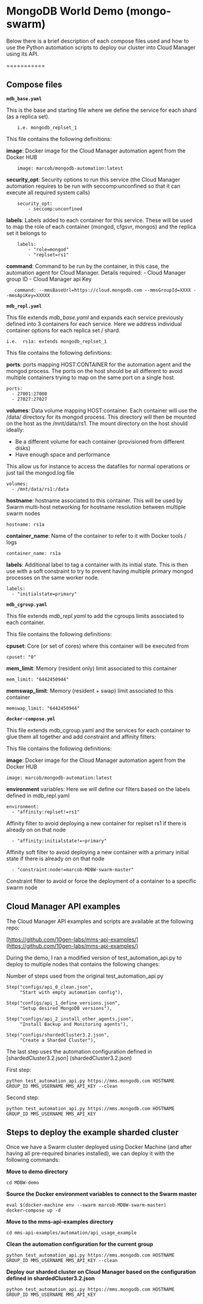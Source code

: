 MongoDB World Demo (mongo-swarm)
===========

Below there is a brief description of each compose files used and how to use the Python automation scripts to deploy our cluster into Cloud Manager using its API.

===========

Compose files
-----
**`mdb_base.yaml`**

This is the base and starting file where we define the service for each shard (as a replica set). 

		i.e. mongodb_replset_1

This file contains the following definitions:

**image**: Docker image for the Cloud Manager automation agent from the Docker HUB 

		image: marcob/mongodb-automation:latest

**security_opt**: Security options to run this service (the Cloud Manager automation requires to be run with seccomp:unconfined so that it can execute all required system calls)

		security_opt:
      		- seccomp:unconfined

**labels**: Labels added to each container for this service. These will be used to map the role of each container (mongod, cfgsvr, mongos) and the replica set it belongs to

    	labels:
      		- "role=mongod"
      		- "replset=rs1"

**command**: Command to be run by the container, in this case, the automation agent for Cloud Manager. Details required:
	    	- Cloud Manager group ID
	    	- Cloud Manager api Key

	   command: --mmsBaseUrl=https://cloud.mongodb.com --mmsGroupId=XXXX --mmsApiKey=XXXXX
	
**`mdb_repl.yaml`**

This file extends *mdb_base.yaml* and expands each service previously defined into 3 containers for each service. Here we address individual container options for each replica set / shard.

	i.e.  rs1a: extends mongodb_replset_1

This file contains the following definitions:

**ports**: ports mapping HOST:CONTAINER for the automation agent and the mongod process. The ports on the host should be all different to avoid multiple containers trying to map on the same port on a single host.

    ports:
      - 27001:27000
      - 27027:27027

 **volumes**: Data volume mapping HOST:container. Each container will use the /data/ directory for its mongod process. This directory will then be mounted on the host as the /mnt/data/rs1. The mount directory on the host should ideally:
 
* Be a different volume for each container (provisioned from different disks)
* Have enough space and performance

This allow us for instance to access the datafiles for normal operations or just tail the mongod.log file

    volumes:
      - /mnt/data/rs1:/data

**hostname**: hostname associated to this container. This will be used by Swarm multi-host networking for hostname resolution between multiple swarm nodes

    hostname: rs1a

**container_name**: Name of the container to refer to it with Docker tools / logs
    	
    container_name: rs1a

**labels**: Additional label to tag a container with its initial state. This is then use with a soft constraint to try to prevent having multiple primary mongod processes on the same worker node.

    labels:
      - "initialstate=primary"

**`mdb_cgroup.yaml`**

This file extends *mdb_repl.yaml* to add the cgroups limits associated to each container. 

This file contains the following definitions:

**cpuset**: Core (or set of cores) where this container will be executed from

    cpuset: "0"

**mem_limit**: Memory (resident only) limit associated to this container

    mem_limit: "6442450944"
    	
**memswap_limit**: Memory (resident + swap) limit associated to this container

    memswap_limit: "6442450944"

**`docker-compose.yml`**

This file extends mdb_cgroup.yaml and the services for each container to glue them all together and add constraint and affinity filters:

This file contains the following definitions:

**image**: Docker image for the Cloud Manager automation agent from the Docker HUB 

	image: marcob/mongodb-automation:latest
    
**environment** variables: Here we will define our filters based on the labels defined in mdb_repl.yaml

    environment:
      - "affinity:replset!=rs1" 

Affinity filter to avoid deploying a new container for replset rs1 if there is already on on that node
      
      - "affinity:initialstate!=~primary" 

Affinity soft filter to avoid deploying a new container with a primary initial state if there is already on on that node
      
      - "constraint:node!=marcob-MDBW-swarm-master"

Constraint filter to avoid or force the deployment of a container to a specific swarm node

Cloud Manager API examples
---------

The Cloud Manager API examples and scripts are available at the following repo:

[https://github.com/10gen-labs/mms-api-examples/](https://github.com/10gen-labs/mms-api-examples/)

During the demo, I ran a modified version of test_automation_api.py to deploy to multiple nodes that contains the following changes:

Number of steps used from the original test_automation_api.py

	Step("configs/api_0_clean.json",
         "Start with empty automation config"),

    Step("configs/api_1_define_versions.json",
         "Setup desired MongoDB versions"),

    Step("configs/api_2_install_other_agents.json",
         "Install Backup and Monitoring agents"),

    Step("configs/shardedCluster3.2.json",
         "Create a Sharded Cluster"),

The last step uses the automation configuration defined in [shardedCluster3.2.json] (shardedCluster3.2.json)


First step:

	python test_automation_api.py https://mms.mongodb.com HOSTNAME GROUP_ID MMS_USERNAME MMS_API_KEY --clean
	
Second step:

	python test_automation_api.py https://mms.mongodb.com HOSTNAME GROUP_ID MMS_USERNAME MMS_API_KEY 
	
	
Steps to deploy the example sharded cluster 
-----
Once we have a Swarm cluster deployed using Docker Machine (and after having all pre-required binaries installed), we can deploy it with the following commands:

**Move to demo directory**

	cd MDBW-demo

**Source the Docker environment variables to connect to the Swarm master**	

	eval $(docker-machine env --swarm marcob-MDBW-swarm-master)
	docker-compose up -d

**Move to the mms-api-examples directory**

	cd mms-api-examples/automation/api_usage_example
	
**Clean the automation configuration for the current group**

	python test_automation_api.py https://mms.mongodb.com HOSTNAME GROUP_ID MMS_USERNAME MMS_API_KEY --clean

**Deploy our sharded cluster on Cloud Manager based on the
configuration defined in shardedCluster3.2.json**

	python test_automation_api.py https://mms.mongodb.com HOSTNAME GROUP_ID MMS_USERNAME MMS_API_KEY 